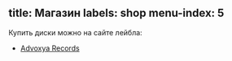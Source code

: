 title: Магазин
labels: shop
menu-index: 5
---

Купить диски можно на сайте лейбла:

- [Advoxya Records](http://www.advoxya-shop.com/modules.php?name=Asers_Shop&s_op=search&query=The-Pulsar&orderby=titleA&R1=title)
